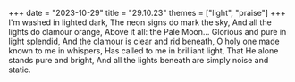 +++
date = "2023-10-29"
title = "29.10.23"
themes = ["light", "praise"]
+++
I'm washed in lighted dark,
The neon signs do mark the sky,
And all the lights do clamour orange,
Above it all: the Pale Moon...
Glorious and pure in light splendid,
And the clamour is clear and rid beneath,
O holy one made known to me in whispers,
Has called to me in brilliant light,
That He alone stands pure and bright,
And all the lights beneath are simply noise and static.
